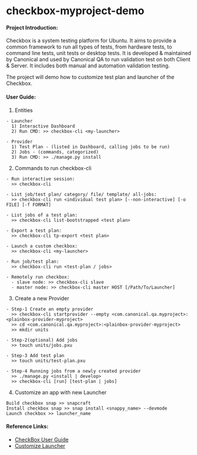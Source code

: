 # checkbox-myproject-demo

#### Project Introduction:
Checkbox is a system testing platform for Ubuntu. It aims to provide a common framework to run all types of tests, from hardware tests, to command line tests, unit tests or desktop tests. It is developed & maintained by Canonical and used by Canonical QA to run validation test on both Client & Server. It includes both manual and automation validation testing.

The project will demo how to customize test plan and launcher of the Checkbox.


#### User Guide:
1. Entities
``` 
- Launcher
  1) Interactive Dashboard
  2) Run CMD: >> checkbox-cli <my-launcher>
  
- Provider
  1) Test Plan - (listed in Dashboard, calling jobs to be run)
  2) Jobs - (commands, categorized)
  3) Run CMD: >> ./manage.py install
```
2. Commands to run checkbox-cli
```
- Run interactive session: 
  >> checkbox-cli
  
- List job/test plan/ category/ file/ template/ all-jobs:
  >> checkbox-cli run <individual test plan> [--non-interactive] [-o FILE] [-f FORMAT]
    
- List jobs of a test plan: 
  >> checkbox-cli list-bootstrapped <test plan>

- Export a test plan:
  >> checkbox-cli tp-export <test plan>

- Launch a custom checkbox:
  >> checkbox-cli <my-launcher>
  
- Run job/test plan: 
  >> checkbox-cli run <test-plan / jobs>
  
- Remotely run checkbox:
  - slave node: >> checkbox-cli slave
  - master node: >> checkbox-cli master HOST [/Path/To/Launcher]
```
3. Create a new Provider
```
- Step-1 Create an empty provider
  >> checkbox-cli startprovider --empty <com.canonical.qa.myproject>:<plainbox-provider-myproject>
  >> cd <com.canonical.qa.myproject>:<plainbox-provider-myproject>
  >> mkdir units
  
- Step-2(optional) Add jobs
  >> touch units/jobs.pxu
  
- Step-3 Add test plan
  >> touch units/test-plan.pxu
  
- Step-4 Running jobs from a newly created provider
  >> ./manage.py <install | develop>
  >> checkbox-cli [run] [test-plan | jobs]
```
4. Customize an app with new Launcher
```
Build checkbox snap >> snapcraft
Install checkbox snap >> snap install <snappy_name> --devmode
Launch checkbox >> launcher_name
```

#### Reference Links:
- [CheckBox User Guide](https://checkbox.readthedocs.io/en/latest/using.html#getting-started)
- [Customize Launcher](https://checkbox.readthedocs.io/en/latest/custom-app.html)
